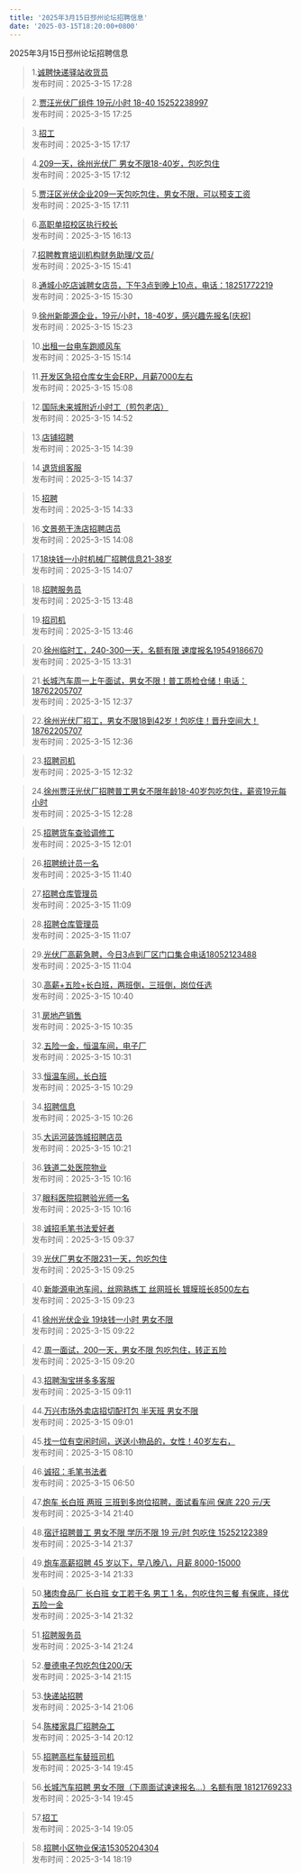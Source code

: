 ```yaml
---
title: '2025年3月15日邳州论坛招聘信息'
date: '2025-03-15T18:20:00+0800'
---
```

2025年3月15日邳州论坛招聘信息
<!--more-->
>1.[诚聘快递驿站收货员](https://www.pzzc.net/forum.php?mod=viewthread&tid=10498106)<br>
>发布时间：2025-3-15 17:28

>2.[贾汪光伏厂组件 19元/小时   18-40   15252238997](https://www.pzzc.net/forum.php?mod=viewthread&tid=10498105)<br>
>发布时间：2025-3-15 17:25

>3.[招工](https://www.pzzc.net/forum.php?mod=viewthread&tid=10498102)<br>
>发布时间：2025-3-15 17:17

>4.[209一天，徐州光伏厂 男女不限18-40岁，包吃包住](https://www.pzzc.net/forum.php?mod=viewthread&tid=10498100)<br>
>发布时间：2025-3-15 17:12

>5.[贾汪区光伏企业209一天包吃包住，男女不限，可以预支工资](https://www.pzzc.net/forum.php?mod=viewthread&tid=10498099)<br>
>发布时间：2025-3-15 17:11

>6.[高职单招校区执行校长](https://www.pzzc.net/forum.php?mod=viewthread&tid=10498093)<br>
>发布时间：2025-3-15 16:13

>7.[招聘教育培训机构财务助理/文员/](https://www.pzzc.net/forum.php?mod=viewthread&tid=10498084)<br>
>发布时间：2025-3-15 15:41

>8.[通城小吃店诚聘女店员，下午3点到晚上10点，电话：18251772219](https://www.pzzc.net/forum.php?mod=viewthread&tid=10498079)<br>
>发布时间：2025-3-15 15:30

>9.[徐州新能源企业，19元/小时，18-40岁，感兴趣先报名[庆祝]](https://www.pzzc.net/forum.php?mod=viewthread&tid=10498076)<br>
>发布时间：2025-3-15 15:23

>10.[出租一台电车跑顺风车](https://www.pzzc.net/forum.php?mod=viewthread&tid=10498074)<br>
>发布时间：2025-3-15 15:14

>11.[开发区急招仓库女生会ERP，月薪7000左右](https://www.pzzc.net/forum.php?mod=viewthread&tid=10498072)<br>
>发布时间：2025-3-15 15:08

>12.[国际未来城附近小时工（煎包老店）](https://www.pzzc.net/forum.php?mod=viewthread&tid=10498069)<br>
>发布时间：2025-3-15 14:52

>13.[店铺招聘](https://www.pzzc.net/forum.php?mod=viewthread&tid=10498066)<br>
>发布时间：2025-3-15 14:39

>14.[退货组客服](https://www.pzzc.net/forum.php?mod=viewthread&tid=10498065)<br>
>发布时间：2025-3-15 14:37

>15.[招聘](https://www.pzzc.net/forum.php?mod=viewthread&tid=10498064)<br>
>发布时间：2025-3-15 14:33

>16.[文景苑干洗店招聘店员](https://www.pzzc.net/forum.php?mod=viewthread&tid=10498055)<br>
>发布时间：2025-3-15 14:08

>17.[18块钱一小时机械厂招聘信息21-38岁](https://www.pzzc.net/forum.php?mod=viewthread&tid=10498054)<br>
>发布时间：2025-3-15 14:07

>18.[招聘服务员](https://www.pzzc.net/forum.php?mod=viewthread&tid=10498051)<br>
>发布时间：2025-3-15 13:48

>19.[招司机](https://www.pzzc.net/forum.php?mod=viewthread&tid=10498050)<br>
>发布时间：2025-3-15 13:46

>20.[徐州临时工，240-300一天，名额有限 速度报名19549186670](https://www.pzzc.net/forum.php?mod=viewthread&tid=10498045)<br>
>发布时间：2025-3-15 13:31

>21.[长城汽车周一上午面试，男女不限！普工质检仓储！电话：18762205707](https://www.pzzc.net/forum.php?mod=viewthread&tid=10498034)<br>
>发布时间：2025-3-15 12:37

>22.[徐州光伏厂招工，男女不限18到42岁！包吃住！晋升空间大！18762205707](https://www.pzzc.net/forum.php?mod=viewthread&tid=10498032)<br>
>发布时间：2025-3-15 12:36

>23.[招聘司机](https://www.pzzc.net/forum.php?mod=viewthread&tid=10498031)<br>
>发布时间：2025-3-15 12:32

>24.[徐州贾汪光伏厂招聘普工男女不限年龄18-40岁包吃包住，薪资19元每小时](https://www.pzzc.net/forum.php?mod=viewthread&tid=10498030)<br>
>发布时间：2025-3-15 12:28

>25.[招聘货车查验调修工](https://www.pzzc.net/forum.php?mod=viewthread&tid=10498026)<br>
>发布时间：2025-3-15 12:01

>26.[招聘统计员一名](https://www.pzzc.net/forum.php?mod=viewthread&tid=10498012)<br>
>发布时间：2025-3-15 11:40

>27.[招聘仓库管理员](https://www.pzzc.net/forum.php?mod=viewthread&tid=10498009)<br>
>发布时间：2025-3-15 11:09

>28.[招聘仓库管理员](https://www.pzzc.net/forum.php?mod=viewthread&tid=10498008)<br>
>发布时间：2025-3-15 11:07

>29.[光伏厂高薪急聘，今日3点到厂区门口集合电话18052123488](https://www.pzzc.net/forum.php?mod=viewthread&tid=10498007)<br>
>发布时间：2025-3-15 11:04

>30.[高薪+五险+长白班，两班倒，三班倒，岗位任选](https://www.pzzc.net/forum.php?mod=viewthread&tid=10498003)<br>
>发布时间：2025-3-15 10:40

>31.[房地产销售](https://www.pzzc.net/forum.php?mod=viewthread&tid=10498001)<br>
>发布时间：2025-3-15 10:35

>32.[五险一金，恒温车间，电子厂](https://www.pzzc.net/forum.php?mod=viewthread&tid=10497998)<br>
>发布时间：2025-3-15 10:31

>33.[恒温车间，长白班](https://www.pzzc.net/forum.php?mod=viewthread&tid=10497995)<br>
>发布时间：2025-3-15 10:29

>34.[招聘信息](https://www.pzzc.net/forum.php?mod=viewthread&tid=10497994)<br>
>发布时间：2025-3-15 10:26

>35.[大运河装饰城招聘店员](https://www.pzzc.net/forum.php?mod=viewthread&tid=10497993)<br>
>发布时间：2025-3-15 10:21

>36.[铁道二处医院物业](https://www.pzzc.net/forum.php?mod=viewthread&tid=10497991)<br>
>发布时间：2025-3-15 10:16

>37.[眼科医院招聘验光师一名](https://www.pzzc.net/forum.php?mod=viewthread&tid=10497990)<br>
>发布时间：2025-3-15 10:16

>38.[诚招毛笔书法爱好者](https://www.pzzc.net/forum.php?mod=viewthread&tid=10497978)<br>
>发布时间：2025-3-15 09:37

>39.[光伏厂男女不限231一天，包吃包住](https://www.pzzc.net/forum.php?mod=viewthread&tid=10497977)<br>
>发布时间：2025-3-15 09:25

>40.[新能源电池车间，丝网熟练工 丝网班长 镀膜班长8500左右](https://www.pzzc.net/forum.php?mod=viewthread&tid=10497976)<br>
>发布时间：2025-3-15 09:23

>41.[徐州光伏企业 19块钱一小时 男女不限](https://www.pzzc.net/forum.php?mod=viewthread&tid=10497975)<br>
>发布时间：2025-3-15 09:22

>42.[周一面试，200一天，男女不限 包吃包住，转正五险](https://www.pzzc.net/forum.php?mod=viewthread&tid=10497973)<br>
>发布时间：2025-3-15 09:20

>43.[招聘淘宝拼多多客服](https://www.pzzc.net/forum.php?mod=viewthread&tid=10497970)<br>
>发布时间：2025-3-15 09:11

>44.[万兴市场外卖店招切配打包  半天班 男女不限](https://www.pzzc.net/forum.php?mod=viewthread&tid=10497964)<br>
>发布时间：2025-3-15 09:01

>45.[找一位有空闲时间，送送小物品的，女性！40岁左右，](https://www.pzzc.net/forum.php?mod=viewthread&tid=10497958)<br>
>发布时间：2025-3-15 08:10

>46.[诚招：毛笔书法者](https://www.pzzc.net/forum.php?mod=viewthread&tid=10497952)<br>
>发布时间：2025-3-15 06:50

>47.[炮车 长白班 两班 三班到多岗位招聘，面试看车间 保底 220 元/天](https://www.pzzc.net/forum.php?mod=viewthread&tid=10497942)<br>
>发布时间：2025-3-14 21:40

>48.[宿迁招聘普工 男女不限 学历不限 19 元/时 包吃住 15252122389](https://www.pzzc.net/forum.php?mod=viewthread&tid=10497941)<br>
>发布时间：2025-3-14 21:37

>49.[炮车高薪招聘 45 岁以下，早八晚八，月薪 8000-15000](https://www.pzzc.net/forum.php?mod=viewthread&tid=10497939)<br>
>发布时间：2025-3-14 21:33

>50.[猪肉食品厂 长白班 女工若干名 男工 1 名，包吃住包三餐 有保底，择优五险一金](https://www.pzzc.net/forum.php?mod=viewthread&tid=10497938)<br>
>发布时间：2025-3-14 21:32

>51.[招聘服务员](https://www.pzzc.net/forum.php?mod=viewthread&tid=10497936)<br>
>发布时间：2025-3-14 21:24

>52.[曼德电子包吃包住200/天](https://www.pzzc.net/forum.php?mod=viewthread&tid=10497935)<br>
>发布时间：2025-3-14 21:15

>53.[快递站招聘](https://www.pzzc.net/forum.php?mod=viewthread&tid=10497933)<br>
>发布时间：2025-3-14 21:06

>54.[陈楼家具厂招聘杂工](https://www.pzzc.net/forum.php?mod=viewthread&tid=10497929)<br>
>发布时间：2025-3-14 20:12

>55.[招聘高栏车替班司机](https://www.pzzc.net/forum.php?mod=viewthread&tid=10497925)<br>
>发布时间：2025-3-14 19:45

>56.[长城汽车招聘 男女不限（下周面试速速报名…）名额有限  18121769233](https://www.pzzc.net/forum.php?mod=viewthread&tid=10497924)<br>
>发布时间：2025-3-14 19:45

>57.[招工](https://www.pzzc.net/forum.php?mod=viewthread&tid=10497921)<br>
>发布时间：2025-3-14 19:05

>58.[招聘小区物业保洁15305204304](https://www.pzzc.net/forum.php?mod=viewthread&tid=10497914)<br>
>发布时间：2025-3-14 18:19


